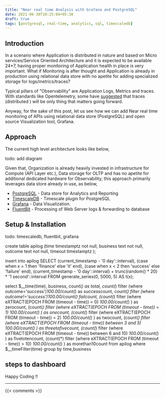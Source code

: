 ```yaml
---
title: "Near real time Analysis with Grafana and PostgreSQL"
date: 2021-06-30T10:25:04+05:30
draft: true
tags: [postgresql, real-time, analytics, sql, timescaledb]
---
```


## Introduction 

In a scenario where Application is distributed in nature and based on Micro services/Service Oriented Architecture and it is expected to be available 24*7, having proper monitoring of Application health in place is very important. What if Monitoring is after thought and Application is already in production  using relational data store with no apetite for adding specialized storage for logs/metrics/traces? 

Typical pillars of "Observability" are Application Logs, Metrics and traces. With standards like Opentelemetry, some have [suggested](https://logz.io/blog/opentracing-opencensus-opentelemetry-what-is-distributed-tracing/) that traces (distributed ) will be only thing that matters going forward. 

Anyway, for the sake of this post, let us see how we can add Near real time monitoring of APIs using relational data store (PostgreSQL) and open source Visualization tool, Grafana.

## Approach 

The current high level architecture looks like below, 

todo: add diagram

Given that, Organization is already heavily invested in infrastructure for Compute (API Layer etc.), Data storage for OLTP and has no apetite for additional dedicated hardware for Observability, this approach primarily leverages data store already in use, as below, 
 
* [PostgreSQL](https://www.postgresql.org) - Data store for Analytics and Reporting 
* [TimescaleDB](https://www.timescale.com) - Timescale plugin for PostgreSQL 
* [Grafana](https://grafana.com/oss/) - Data Visualization.
* [FluentBit](https://fluentbit.io/) - Processing of Web Server logs & forwarding to database

## Setup & Installation
todo:  timescaledb, fluentbit, grafana


create table apilog
(time    timestamptz  not null,
 business  text not null,
 outcome  text not null,
 timeout  timestamptz );


insert into apilog
SELECT (current_timestamp - '0 day'::interval), (case when x = 1 then 'finance' 
                                  else 'it' end),  (case when x < 2 then 'success' else 'failure' end),   (current_timestamp - '0 day'::interval) + trunc(random()  * 20) * '1 second'::interval FROM generate_series(0, 5000, 5) AS t(x);

select  $__time(time), business,
    count(*) as total, 
    count(*) filter (where outcome='success')*100.00/count(*)  as successcount,
    count(*) filter (where outcome!='success')*100.00/count(*)  failcount,
    (count(*) filter (where eXTRACT(EPOCH FROM (timeout - time)) = 0) *100.00/count(*) ) as zerocount, 
    (count(*) filter (where eXTRACT(EPOCH FROM (timeout - time)) = 1) *100.00/count(*) ) as onecount, 
    (count(*) filter (where eXTRACT(EPOCH FROM (timeout - time)) = 2) *100.00/count(*) ) as twocount, 
    (count(*) filter (where eXTRACT(EPOCH FROM (timeout - time)) between 3 and 5) *100.00/count(*) ) as threetofivecount, 
    (count(*) filter (where eXTRACT(EPOCH FROM (timeout - time)) between 6 and 10) *100.00/count(*) ) as fivetotencount, 
    (count(*) filter (where eXTRACT(EPOCH FROM (timeout - time)) > 10) *100.00/count(*) ) as morethan10count
    from apilog 
    where $__timeFilter(time)
    group by time,business

## steps to dashboard


Happy Coding !!

---

{{< comments >}}